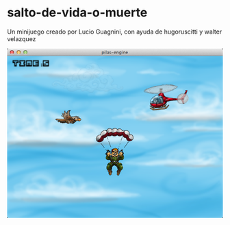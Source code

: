 salto-de-vida-o-muerte
======================

Un minijuego creado por Lucio Guagnini, con ayuda de hugoruscitti y walter velazquez

![](preview/preview.png)
